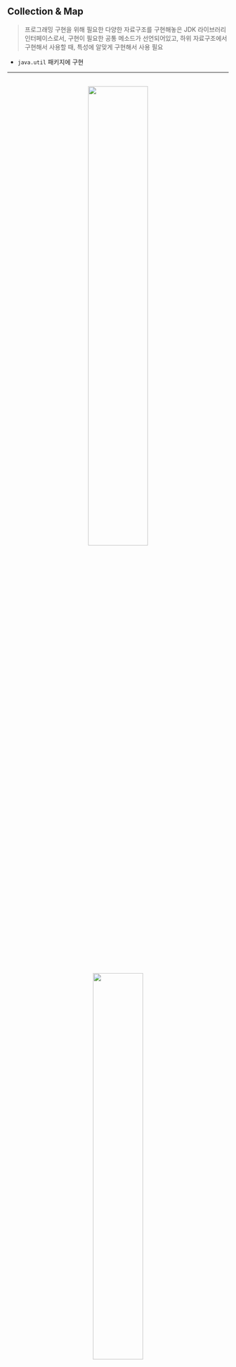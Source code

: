 ## Collection & Map
> 프로그래밍 구현을 위해 필요한 다양한 자료구조를 구현해놓은 JDK 라이브러리
> 인터페이스로서, 구현이 필요한 공통 메소드가 선언되어있고, 하위 자료구조에서 구현해서 사용할 때, 특성에 알맞게 구현해서 사용 필요
* ```java.util``` 패키지에 구현 

<hr>
<br>

<div align="center">
  <img width="51.8%" src="https://user-images.githubusercontent.com/37537227/128593242-047e9bd5-9240-4b78-9566-3dee2b472669.png">
  <img width="47.5%" src="https://user-images.githubusercontent.com/37537227/128620644-ae5db765-8134-4b66-967d-6db7fb79666c.png">
</div>


<br>

## Collection Interface

#### Element가 Value 하나인 자료구조 (즉, Key-Value Pair인 Map은 Collection에 포함되지 않는다)

<br>

### [List Interface - Iterator 예시]

<br>


<div align="center">
  <img width="422" alt="스크린샷 2021-05-14 오후 8 14 27" src="https://user-images.githubusercontent.com/37537227/118263262-fe81c400-b4f0-11eb-88d8-79de5ef7b4e6.png">
</div>

<br>

```java
Iterator<Member> ir = arrayList.iterator();
while(ir.hasNext()) {
  Member member = ir.next();
  
  System.out.println(member.toString());
}
```

<br>

* ```Index```: 순서가 있기 때문에, 인덱스 값으로 순회 가능
* ```Collection Interface```를 구현했기 때문에, ```Iterator```도 사용가능
  * ```Boolean hasNext()``` : ```iterator```에게 다음 element의 존재 유무를 확인하게 한다
  * ```E next()``` : ```iterator```에게 다음 element를 리턴하고, 다음 element를 가리키도록 한다 
* 중복 허용

<br>

### [Set Interface - HashSet 예시]

```java
@Override
public boolean equals(Object obj) {
  if (obj instanceof Member) {
    Member member = (Member)obj;
    
    if (this.memberIdmember.getMemberId())
      return true;
    else
      return false;
  }
  return false;
}

@Override
public int hasCode() {
  return memberId;
}
```

<br>

* ```Iterator``` : 순서가 없기 때문에, Iterator로 순회 가능
* 자료구조
  * ```Hash``` : 보통 해시로 구현된 자료구조는 정렬 X
  * ```Tree``` : 보통 트리로 구현된 자료구조는 정렬 O 
    * ```Binary Search Tree``` 자료구조로 구현됨에 따라, 내부적으로 정렬이 진행
* 중복 비허용
  * ```equals()```와 ```hasCode()``` 함수를 구현해야 해당 함수들을 사용해서 ```내부적으로 중복 체크 실행```


<br>

### [Set Interface - TreeSet 예시1 (Comparable)]

```java
public class Member implements Comparable<Member> {
...
  @Override
  public int compareTo(Member member) {
    if (this.memberId == member.memberId)
      return 0;
    else if (this.memberId > member.memberId)
      return 1;
    else
      return -1;
  }
}
```

<br>

* ```TreeSet```은 ```중복 비허용``` 기능에 더불어, ```정렬``` 기능까지 해준다
  * ```equals()```와 ```hasCode()```에 더불어, ```Comparable``` Interface와 ```Comparator``` Interface 구현 필요
  * 참고: ```String```과 ```Integer``` Class는 이미 잘 정의되어 있어서 ```@Override```가 필요없지만, ```User-defined Class```는 필요!
* ```Comparable``` Interface 구현
  * ```java.lang``` package
  * ```implements Comparable<T>``` 구현 필요
  * ```public int compareTo(Member member)``` 오버라이딩 필요

<br>

### [Set Interface - TreeSet 예시2 (Comparator)]

```java
public class MyCompare implements Comparator<String> {
...
  @Override
  public int compare(String a, String b) {
    return a.compareTo(b) * (-1);
  }
}

...

  public static void main(String[] args) {
    TreeSet<String> set = new TreeSet<String>(new myCompare());
    set.add("Kim");
    set.add("Lee");
    set.add("Park");
    
    System.out.println(set);
  }

```
* 이미 ```Comparable``` Interface가 구현되어 있는 경우 (예: String, Integer), ```Comparator``` Interface로 user-defined하게 바꿀 수 있다
  * ```java.util``` package
  * ```implements Comparator<String>``` 구현 필요
  * ```public int compare(String a, String b)``` 오버라이딩 필요

<br>
<hr>
<br>

## Map Interface

#### Element가 Key-Value Pair인 자료구조, Map Interface는 Collection Interface와 독립적으로 구현되어 있다
#### [Java HashMap이 어떻게 동작하는가? - Naver D2](https://d2.naver.com/helloworld/831311)

<br>

### [HashMap 예시]

<br>

* Key 값 중복 비허용 (객체의 유일성을 위해)
  * ```equals()```와 ```hasCode()``` 구현 필요 - HashSet에서 한 것처럼

### [TreeMap 예시]

<br>

* Key 값 중복 비허용 (객체의 유일성을 위해)
  * ```equals()```와 ```hasCode()``` 구현 필요 - HashSet에서 한 것처럼
* 정렬 기능 가능
  * ```Comparable```, ```Comaparator``` 구현 필요 - TreeSet에서 한 것처럼 
